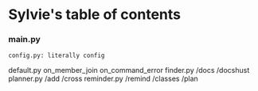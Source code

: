 # Sylvie's table of contents

### main.py
    config.py: literally config
default.py
        on_member_join
        on_command_error
    finder.py
        /docs
        /docshust
    planner.py
        /add
        /cross
    reminder.py
        /remind
        /classes
        /plan
